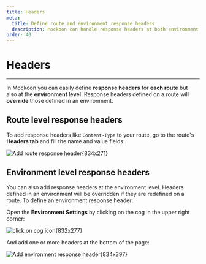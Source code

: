 ```yaml
---
title: Headers
meta:
  title: Define route and environment response headers
  description: Mockoon can handle response headers at both environment and route levels for your mock server, learn how
order: 40
---
```


# Headers

---

In Mockoon you can easily define **response headers** for **each route** but also at the **environment level**. Response headers defined on a route will **override** those defined in an environment.

## Route level response headers

To add response headers like `Content-Type` to your route, go to the route's **Headers tab** and fill the name and value fields:

![Add route response header{834x271}](/images/docs/add-route-header.png)

## Environment level response headers

You can also add response headers at the environment level. Headers defined in an environment will be overridden if they are redefined on a route. To define an environment response header:

Open the **Environment Settings** by clicking on the cog in the upper right corner:

![click on cog icon{832x277}](/images/docs/open-settings.png)

And add one or more headers at the bottom of the page:

![Add environment response header{834x397}](/images/docs/add-environment-header.png)

